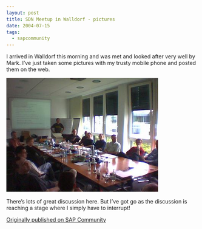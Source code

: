 ```yaml
---
layout: post
title: SDN Meetup in Walldorf - pictures
date: 2004-07-15
tags:
  - sapcommunity
---
```

I arrived in Walldorf this morning and was met and looked after very well by Mark. I’ve just taken some pictures with my trusty mobile phone and posted them on the web.

![Photo of the attendees in an office at SAP in Walldorf](/images/2004/07/sdn-meetup.jpg)

There’s lots of great discussion here. But I’ve got go as the discussion is reaching a stage where I simply have to interrupt!

[Originally published on SAP Community](https://blogs.sap.com/2004/07/15/sdn-meetup-in-walldorf-pictures/)

